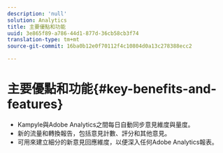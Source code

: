 ```yaml
---
description: 'null'
solution: Analytics
title: 主要優點和功能
uuid: 3e865f89-a786-44d1-877d-36cb58cb3f74
translation-type: tm+mt
source-git-commit: 16ba0b12e0f70112f4c10804d0a13c278388ecc2

---
```



# 主要優點和功能{#key-benefits-and-features}

* Kampyle與Adobe Analytics之間每日自動同步意見維度與量度。
* 新的流量和轉換報告，包括意見計數、評分和其他意見。
* 可用來建立細分的新意見回應維度，以便深入任何Adobe Analytics報表。

